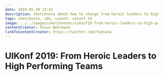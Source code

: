 ```yaml
---
date: 2019-05-30 13:43
description: Sketchnote about how to change from heroic leaders to high performing teams from UIKonf 2019
tags: sketchnote, iOS, uikonf, uikonf-19
image: ../../images/sketchnotes/uikonf19-from-heroic-leaders-to-high-performing-teams-small.jpg
contentCreator: Füsun Wehrmann
linkToContentCreator: https://twitter.com/fuesunw
---
```


# UIKonf 2019: From Heroic Leaders to High Performing Teams
